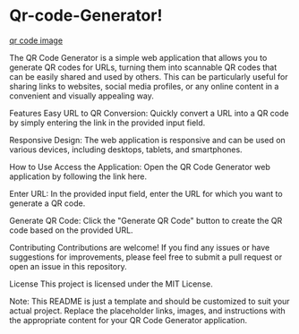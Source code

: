 # Qr-code-Generator!
[qr code image](https://github.com/lalitkumarjangid/Qr-code-Generator/assets/96244930/15013965-4588-4bf2-929f-f438bee54e49)




The QR Code Generator is a simple web application that allows you to generate QR codes for URLs, turning them into scannable QR codes that can be easily shared and used by others. This can be particularly useful for sharing links to websites, social media profiles, or any online content in a convenient and visually appealing way.

Features
Easy URL to QR Conversion: Quickly convert a URL into a QR code by simply entering the link in the provided input field.





Responsive Design: The web application is responsive and can be used on various devices, including desktops, tablets, and smartphones.

How to Use
Access the Application: Open the QR Code Generator web application by following the link here.

Enter URL: In the provided input field, enter the URL for which you want to generate a QR code.

Generate QR Code: Click the "Generate QR Code" button to create the QR code based on the provided URL.


Contributing
Contributions are welcome! If you find any issues or have suggestions for improvements, please feel free to submit a pull request or open an issue in this repository.

License
This project is licensed under the MIT License.

Note: This README is just a template and should be customized to suit your actual project. Replace the placeholder links, images, and instructions with the appropriate content for your QR Code Generator application.
